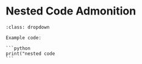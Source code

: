 # Nested Code Admonition

`````{admonition} Click the button to reveal!
:class: dropdown

Example code:

```python
print("nested code
```
`````
